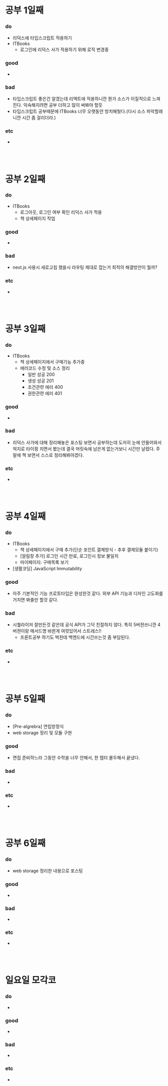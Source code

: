 
# 공부 1일째 
### do
- 리덕스에 타입스크립트 적용하기
- ITBooks 
  - 로그인에 리덕스 사가 적용하기 위해 로직 변경중

### good
- 

### bad
- 타입스크립트 좋은건 알겠는데 리액트에 적용하니깐 뭔가 소스가 이질적으로 느껴진다. 익숙해지려면 공부 더하고 많이 써봐야 할듯 
- 타입스크립트 공부때문에 ITBooks 너무 오랫동안 방치해뒀다.(다시 소스 파악할래니깐 시간 좀 걸리더라.)

### etc
- 

<br /><br />

# 공부 2일째 
### do
- ITBooks 
  - 로그아웃, 로그인 여부 확인 리덕스 사가 적용
  - 책 상세페이지 작업

### good
-

### bad
- next.js 사용시 새로고침 했을시 라우팅 제대로 잡는거 최적의 해결방안이 뭘까?

### etc
- 

<br /><br />

# 공부 3일째 
### do
- ITBooks 
  - 책 상세페이지에서 구매기능 추가중
  - 에러코드 수정 및 소스 정리
    - 일반 성공 200
    - 생성 성공 201
    - 조건관련 에러 400
    - 권한관련 에러 401
    
### good
-

### bad
- 리덕스 사가에 대해 정리해놓은 포스팅 보면서 공부하는데 도저히 눈에 안들어와서 억지로 타이핑 치면서 봤는데 결국 머릿속에 남은게 없는거보니 시간만 날렸다. 주말에 책 보면서 스스로 정리해봐야겠다.

### etc
- 

<br /><br />

# 공부 4일째 
### do
- ITBooks 
  - 책 상세페이지에서 구매 추가(단순 포인트 결제방식 - 추후 결제모듈 붙이기)
  - [알림창 추가] 로그인 시간 만료, 로그인시 정보 불일치
  - 마이페이지: 구매목록 보기
- [생활코딩] JavaScript Immutability

### good
- 아주 기본적인 기능 프로토타입은 완성한것 같다. 외부 API 기능과 디자인 고도화를 거치면 봐줄만 할것 같다.

### bad
- 시퀄라이저 잘만든것 같은데 공식 API가 그닥 친절하지 않다. 특히 5버젼쓰니깐 4버젼이랑 메서드명 바뀐게 여럿있어서 스트레스!!
  - 프론트공부 하기도 벅찬데 백엔드에 시간쓰는것 좀 부담된다.

### etc
- 

<br /><br />

# 공부 5일째 
### do
- [Pre-algrebra] 연립방정식
- web storage 정리 및 모듈 구현

### good
- 면접 준비하느라 그동안 수학을 너무 안해서, 한 챕터 몰두해서 끝냈다.

### bad
- 

### etc
- 

<br /><br />

# 공부 6일째 
### do
- web storage 정리한 내용으로 포스팅

### good
-
 
### bad
-

### etc
-

<br /><br />

# 일요일 모각코
### do
-

### good
-

### bad
- 

### etc
-

<br /><br />
